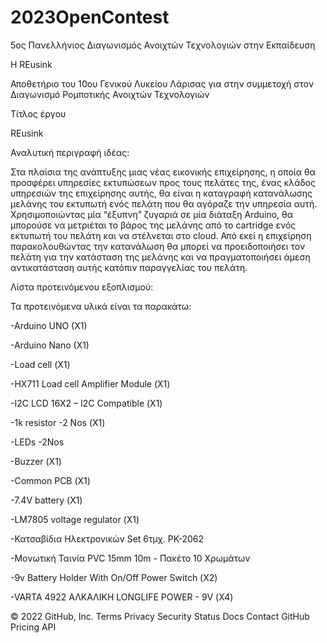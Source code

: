 # 2023OpenContest

5ος Πανελλήνιος Διαγωνισμός Ανοιχτών Τεχνολογιών στην Εκπαίδευση

H REusink

Αποθετήριο του 10ου Γενικού Λυκείου Λάρισας για στην συμμετοχή στον Διαγωνισμό Ρομποτικής Ανοιχτών Τεχνολογιών

Τίτλος έργου

REusink

Αναλυτική περιγραφή ιδέας:

Στα πλαίσια της ανάπτυξης μιας νέας εικονικής επιχείρησης, η οποία θα προσφέρει υπηρεσίες εκτυπώσεων προς τους πελάτες της, ένας κλάδος υπηρεσιών της επιχείρησης αυτής, θα είναι η καταγραφή κατανάλωσης μελάνης του εκτυπωτή ενός πελάτη που θα αγόραζε την υπηρεσία αυτή. Χρησιμοποιώντας μία  “έξυπνη” ζυγαριά σε μία διάταξη Arduino, θα μπορούσε να μετριέται το βάρος της μελάνης από το cartridge ενός εκτυπωτή του πελάτη και να στέλνεται στο cloud. Από εκεί η επιχείρηση παρακολουθώντας την κατανάλωση θα μπορεί να προειδοποιήσει τον πελάτη για την κατάσταση της μελάνης και να πραγματοποιήσει άμεση αντικατάσταση αυτής κατόπιν παραγγελίας του πελάτη.

Λίστα προτεινόμενου εξοπλισμού:

Τα προτεινόμενα υλικά είναι τα παρακάτω:

-Arduino UNO (X1)

-Arduino Nano (X1)

-Load cell (Χ1)

-HX711 Load cell Amplifier Module (Χ1)

-I2C LCD 16X2 – I2C Compatible (Χ1)

-1k resistor -2 Nos (Χ1)

-LEDs -2Nos

-Buzzer (Χ1)

-Common PCB (Χ1)

-7.4V battery (Χ1)

-LM7805 voltage regulator (Χ1)

-Κατσαβίδια Ηλεκτρονικών Set 6τμχ. PK-2062

-Μονωτική Ταινία PVC 15mm 10m - Πακέτο 10 Χρωμάτων

-9v Battery Holder With On/Off Power Switch (Χ2)

-VARTA 4922 ΑΛΚΑΛΙΚΗ LONGLIFE POWER - 9V (Χ4)

© 2022 GitHub, Inc.
Terms
Privacy
Security
Status
Docs
Contact GitHub
Pricing
API
